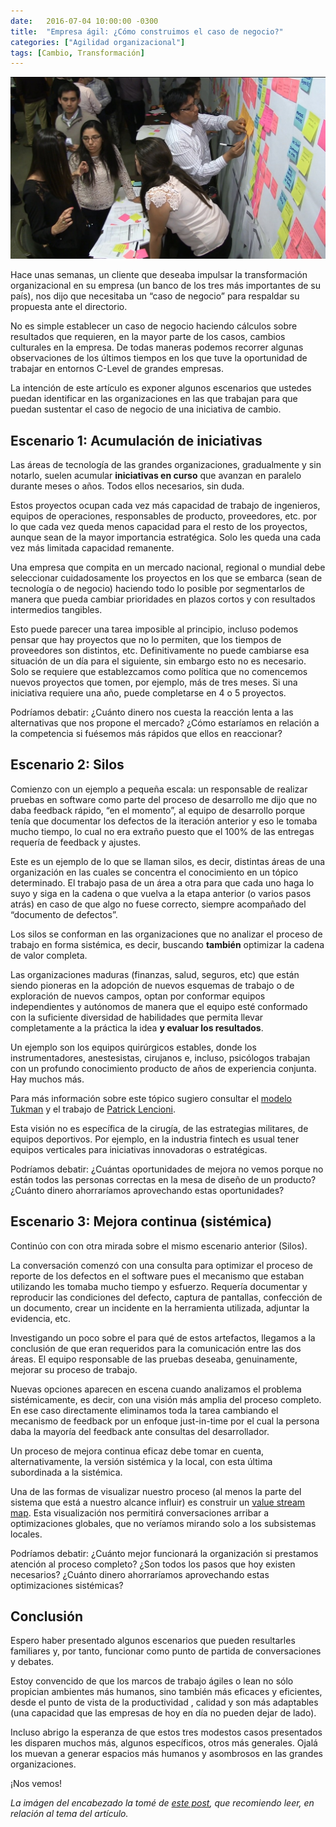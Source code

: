 ```yaml
---
date:   2016-07-04 10:00:00 -0300
title:  "Empresa ágil: ¿Cómo construimos el caso de negocio?"
categories: ["Agilidad organizacional"]
tags: [Cambio, Transformación]
---
```


![Personas trabajando en un tablero](/assets/posts/2016-07-04-empresa-agil-como-construimos-el-caso-de-negocio-1.jpg "Empresa ágil: ¿Cómo construimos el caso de negocio?")

Hace unas semanas, un cliente que deseaba impulsar la transformación organizacional en su empresa (un banco de los tres más importantes de su país), nos dijo que necesitaba un “caso de negocio” para respaldar su propuesta ante el directorio.

No es simple establecer un caso de negocio haciendo cálculos sobre resultados que requieren, en la mayor parte de los casos, cambios culturales en la empresa. De todas maneras podemos recorrer algunas observaciones de los últimos tiempos en los que tuve la oportunidad de trabajar en entornos C-Level de grandes empresas.

La intención de este artículo es exponer algunos escenarios que ustedes puedan identificar en las organizaciones en las que trabajan para que puedan sustentar el caso de negocio de una iniciativa de cambio.
<!--more-->

## Escenario 1: Acumulación de iniciativas

Las áreas de tecnología de las grandes organizaciones, gradualmente y sin notarlo, suelen acumular **iniciativas en curso** que avanzan en paralelo durante meses o años. Todos ellos necesarios, sin duda.

Estos proyectos ocupan cada vez más capacidad de trabajo de ingenieros, equipos de operaciones, responsables de producto, proveedores, etc. por lo que cada vez queda menos capacidad para el resto de los proyectos, aunque sean de la mayor importancia estratégica. Solo les queda una cada vez más limitada capacidad remanente.

Una empresa que compita en un mercado nacional, regional o mundial debe seleccionar cuidadosamente los proyectos en los que se embarca (sean de tecnología o de negocio) haciendo todo lo posible por segmentarlos de manera que pueda cambiar prioridades en plazos cortos y con resultados intermedios tangibles.

Esto puede parecer una tarea imposible al principio, incluso podemos pensar que hay proyectos que no lo permiten, que los tiempos de proveedores son distintos, etc. Definitivamente no puede cambiarse esa situación de un día para el siguiente, sin embargo esto no es necesario. Solo se requiere que establezcamos como política que no comencemos nuevos proyectos que tomen, por ejemplo, más de tres meses. Si una iniciativa requiere una año, puede completarse en 4 o 5 proyectos.

Podríamos debatir: ¿Cuánto dinero nos cuesta la reacción lenta a las alternativas que nos propone el mercado? ¿Cómo estaríamos en relación a la competencia si fuésemos más rápidos que ellos en reaccionar?

## Escenario 2: Silos

Comienzo con un ejemplo a pequeña escala: un responsable de realizar pruebas en software como parte del proceso de desarrollo me dijo que no daba feedback rápido, “en el momento”, al equipo de desarrollo porque tenía que documentar los defectos de la iteración anterior y eso le tomaba mucho tiempo, lo cual no era extraño puesto que el 100% de las entregas requería de feedback y ajustes.

Este es un ejemplo de lo que se llaman silos, es decir, distintas áreas de una organización en las cuales se concentra el conocimiento en un tópico determinado. El trabajo pasa de un área a otra para que cada uno haga lo suyo y siga en la cadena o que vuelva a la etapa anterior (o varios pasos atrás) en caso de que algo no fuese correcto, siempre acompañado del “documento de defectos”.

Los silos se conforman en las organizaciones que no analizar el proceso de trabajo en forma sistémica, es decir, buscando **también** optimizar la cadena de valor completa.

Las organizaciones maduras (finanzas, salud, seguros, etc) que están siendo pioneras en la adopción de nuevos esquemas de trabajo o de exploración de nuevos campos, optan por conformar equipos independientes y autónomos de manera que el equipo esté conformado con la suficiente diversidad de habilidades que permita llevar completamente a la práctica la idea **y evaluar los resultados**.

Un ejemplo son los equipos quirúrgicos estables, donde los instrumentadores, anestesistas, cirujanos e, incluso, psicólogos trabajan con un profundo conocimiento producto de años de experiencia conjunta. Hay muchos más.

Para más información sobre este tópico sugiero consultar el [modelo Tukman](https://en.wikipedia.org/wiki/Tuckman%27s_stages_of_group_development) y el trabajo de [Patrick Lencioni](http://www.tablegroup.com/pat).

Esta visión no es específica de la cirugía, de las estrategias militares, de equipos deportivos. Por ejemplo, en la industria fintech es usual tener equipos verticales para iniciativas innovadoras o estratégicas.

Podríamos debatir: ¿Cuántas oportunidades de mejora no vemos porque no están todos las personas correctas en la mesa de diseño de un producto? ¿Cuánto dinero ahorraríamos aprovechando estas oportunidades?

## Escenario 3: Mejora continua (sistémica)

Continúo con con otra mirada sobre el mismo escenario anterior (Silos).

La conversación comenzó con una consulta para optimizar el proceso de reporte de los defectos en el software pues el mecanismo que estaban utilizando les tomaba mucho tiempo y esfuerzo. Requería documentar y reproducir las condiciones del defecto, captura de pantallas, confección de un documento, crear un incidente en la herramienta utilizada, adjuntar la evidencia, etc.

Investigando un poco sobre el para qué de estos artefactos, llegamos a la conclusión de que eran requeridos para la comunicación entre las dos áreas. El equipo responsable de las pruebas deseaba, genuinamente, mejorar su proceso de trabajo.

Nuevas opciones aparecen en escena cuando analizamos el problema sistémicamente, es decir, con una visión más amplia del proceso completo. En ese caso directamente eliminamos toda la tarea cambiando el mecanismo de feedback por un enfoque just-in-time por el cual la persona daba la mayoría del feedback ante consultas del desarrollador.

Un proceso de mejora continua eficaz debe tomar en cuenta, alternativamente, la versión sistémica y la local, con esta última subordinada a la sistémica.

Una de las formas de visualizar nuestro proceso (al menos la parte del sistema que está a nuestro alcance influir) es construir un [value stream map](https://en.wikipedia.org/wiki/Value_stream_mapping). Esta visualización nos permitirá conversaciones arribar a optimizaciones globales, que no veríamos mirando solo a los subsistemas locales.

Podríamos debatir: ¿Cuánto mejor funcionará la organización si prestamos atención al proceso completo? ¿Son todos los pasos que hoy existen necesarios? ¿Cuánto dinero ahorraríamos aprovechando estas optimizaciones sistémicas?

## Conclusión

Espero haber presentado algunos escenarios que pueden resultarles familiares y, por tanto, funcionar como punto de partida de conversaciones y debates.

Estoy convencido de que los marcos de trabajo ágiles o lean no sólo propician ambientes más humanos, sino también más eficaces y eficientes, desde el punto de vista de la productividad , calidad y son más adaptables (una capacidad que las empresas de hoy en día no pueden dejar de lado).

Incluso abrigo la esperanza de que estos tres modestos casos presentados les disparen muchos más, algunos específicos, otros más generales. Ojalá los muevan a generar espacios más humanos y asombrosos en las grandes organizaciones.

¡Nos vemos!

*La imágen del encabezado la tomé de [este post](https://info.bbva.com/es/noticias/general/bbva-asi-son-las-nuevas-formas-de-trabajo-para-acelerar-la-transformacion/), que recomiendo leer, en relación al tema del artículo.*
